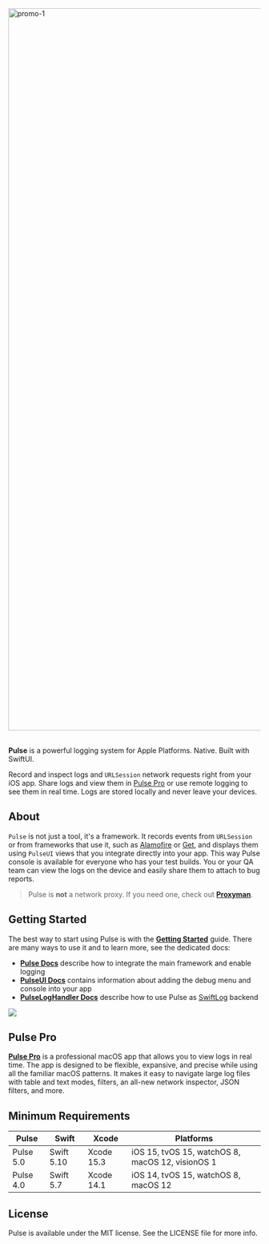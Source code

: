 <img width="1440" alt="promo-1" src="https://github.com/user-attachments/assets/d36bbbb7-e884-4f96-8883-10789664cc52">

<br/>
<br/>

**Pulse** is a powerful logging system for Apple Platforms. Native. Built with SwiftUI.

Record and inspect logs and `URLSession` network requests right from your iOS app. Share logs and view them in [Pulse Pro](https://pulselogger.com) or use remote logging to see them in real time. Logs are stored locally and never leave your devices.

## About

`Pulse` is not just a tool, it's a framework. It records events from `URLSession` or from frameworks that use it, such as [Alamofire](https://github.com/Alamofire/Alamofire) or [Get](https://github.com/kean/Get), and displays them using `PulseUI` views that you integrate directly into your app. This way Pulse console is available for everyone who has your test builds. You or your QA team can view the logs on the device and easily share them to attach to bug reports.

> Pulse is **not** a network proxy. If you need one, check out [**Proxyman**](https://proxyman.io).

## Getting Started

The best way to start using Pulse is with the [**Getting Started**](https://kean-docs.github.io/pulse/documentation/pulse/gettingstarted) guide. There are many ways to use it and to learn more, see the dedicated docs: 

- [**Pulse Docs**](https://kean-docs.github.io/pulse/documentation/pulse/) describe how to integrate the main framework and enable logging
- [**PulseUI Docs**](https://kean-docs.github.io/pulseui/documentation/pulseui/) contains information about adding the debug menu and console into your app
- [**PulseLogHandler Docs**](https://kean-docs.github.io/pulseloghandler/documentation/pulseloghandler/) describe how to use Pulse as [SwiftLog](https://github.com/apple/swift-log) backend

<a href="https://kean.blog/pulse/home">
<img src="https://user-images.githubusercontent.com/1567433/184552639-cf6765df-b5af-416b-95d3-0204e32df9d6.png">
</a>

## Pulse Pro

[**Pulse Pro**](https://pulselogger.com) is a professional macOS app that allows you to view logs in real time. The app is designed to be flexible, expansive, and precise while using all the familiar macOS patterns. It makes it easy to navigate large log files with table and text modes, filters, an all-new network inspector, JSON filters, and more.

## Minimum Requirements

| Pulse      | Swift      | Xcode       | Platforms                                        |
|------------|------------|-------------|--------------------------------------------------|
| Pulse 5.0  | Swift 5.10 | Xcode 15.3  | iOS 15, tvOS 15, watchOS 8, macOS 12, visionOS 1 |
| Pulse 4.0  | Swift 5.7  | Xcode 14.1  | iOS 14, tvOS 15, watchOS 8, macOS 12             |

## License

Pulse is available under the MIT license. See the LICENSE file for more info.
